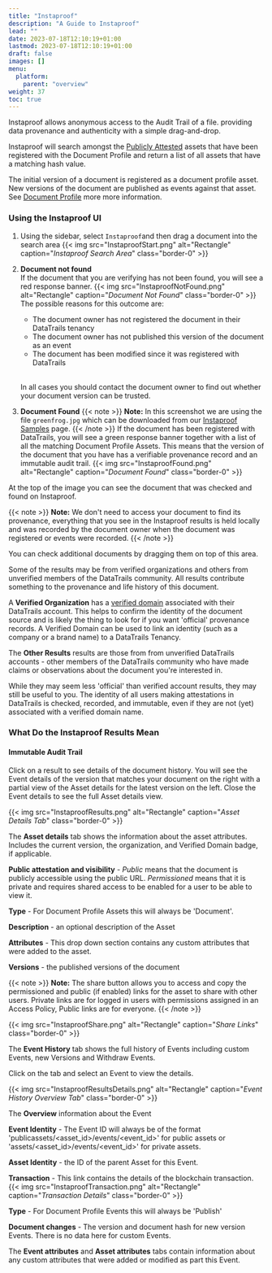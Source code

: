 ```yaml
---
title: "Instaproof"
description: "A Guide to Instaproof"
lead: ""
date: 2023-07-18T12:10:19+01:00
lastmod: 2023-07-18T12:10:19+01:00
draft: false
images: []
menu: 
  platform:
    parent: "overview"
weight: 37
toc: true
---
```

Instaproof allows anonymous access to the Audit Trail of a file. providing data provenance and authenticity with a simple drag-and-drop.

Instaproof will search amongst the [Publicly Attested](/platform/overview/public-attestation/) assets that have been registered with the Document Profile and return a list of all assets that have a matching hash value.

The initial version of a document is registered as a document profile asset. New versions of the document are published as events against that asset. See [Document Profile](/developers/developer-patterns/document-profile) more more information.

### Using the Instaproof UI

1. Using the sidebar, select `Instaproof`and then drag a document into the search area
{{< img src="InstaproofStart.png" alt="Rectangle" caption="<em>Instaproof Search Area</em>" class="border-0" >}}
1. **Document not found**  
If the document that you are verifying has not been found, you will see a red response banner.
{{< img src="InstaproofNotFound.png" alt="Rectangle" caption="<em>Document Not Found</em>" class="border-0" >}}
  The possible reasons for this outcome are:

   * The document owner has not registered the document in their DataTrails tenancy
   * The document owner has not published this version of the document as an event
   * The document has been modified since it was registered with DataTrails

   <br>In all cases you should contact the document owner to find out whether your document version can be trusted.

1. **Document Found**
{{< note >}}
**Note:** In this screenshot we are using the file `greenfrog.jpg` which can be downloaded from our [Instaproof Samples](https://github.com/datatrails/instaproof-samples/tree/main/media) page.
{{< /note >}}
If the document has been registered with DataTrails, you will see a green response banner together with a list of all the matching Document Profile Assets. This means that the version of the document that you have has a verifiable provenance record and an immutable audit trail.
{{< img src="InstaproofFound.png" alt="Rectangle" caption="<em>Document Found</em>" class="border-0" >}}

At the top of the image you can see the document that was checked and found on Instaproof.  

{{< note >}}
**Note:** We don't need to access your document to find its provenance, everything that you see in the Instaproof results is held locally and was recorded by the document owner when the document was registered or events were recorded.
{{< /note >}}

You can check additional documents by dragging them on top of this area.

Some of the results may be from verified organizations and others from unverified members of the DataTrails community. All results contribute something to the provenance and life history of this document.

A **Verified Organization** has a [verified domain](/platform/administration/verified-domain/) associated with their DataTrails account. This helps to confirm the identity of the document source and is likely the thing to look for if you want 'official' provenance records. A Verified Domain can be used to link an identity (such as a company or a brand name) to a DataTrails Tenancy.

The **Other Results** results are those from from unverified DataTrails accounts - other members of the DataTrails community who have made claims or observations about the document you're interested in.

While they may seem less 'official' than verified account results, they may still be useful to you. The identity of all users making attestations in DataTrails is checked, recorded, and immutable, even if they are not (yet) associated with a verified domain name.

### What Do the Instaproof Results Mean

#### Immutable Audit Trail

Click on a result to see details of the document history. You will see the Event details of the version that matches your document on the right with a partial view of the Asset details for the latest version on the left. Close the Event details to see the full Asset details view.

{{< img src="InstaproofResults.png" alt="Rectangle" caption="<em>Asset Details Tab</em>" class="border-0" >}}

The **Asset details** tab shows the information about the asset attributes.
Includes the current version, the organization, and Verified Domain badge, if applicable. 

**Public attestation and visibility** - *Public* means that the document is publicly accessible using the public URL. *Permissioned* means that it is private and requires shared access to be enabled for a user to be able to view it.

**Type** - For Document Profile Assets this will always be 'Document'.

**Description** - an optional description of the Asset

**Attributes** - This drop down section contains any custom attributes that were added to the asset.

**Versions** - the published versions of the document

{{< note >}}
**Note:** The share button allows you to access and copy the permissioned and public (if enabled) links for the asset to share with other users. Private links are for logged in users with permissions assigned in an Access Policy, Public links are for everyone.
{{< /note >}}

{{< img src="InstaproofShare.png" alt="Rectangle" caption="<em>Share Links</em>" class="border-0" >}}

The **Event History** tab shows the full history of Events including custom Events, new Versions and Withdraw Events.

Click on the tab and select an Event to view the details.

{{< img src="InstaproofResultsDetails.png" alt="Rectangle" caption="<em>Event History Overview Tab</em>" class="border-0" >}}

The **Overview** information about the Event

**Event Identity** -  The Event ID will always be of the format 'publicassets/<asset_id>/events/<event_id>' for public assets or 'assets/<asset_id>/events/<event_id>' for private assets.

**Asset Identity** - the ID of the parent Asset for this Event.

**Transaction** - This link contains the details of the blockchain transaction.
{{< img src="InstaproofTransaction.png" alt="Rectangle" caption="<em>Transaction Details</em>" class="border-0" >}}

**Type** - For Document Profile Events this will always be 'Publish'

**Document changes** - The version and document hash for new version Events. There is no data here for custom Events. 

The **Event attributes** and **Asset attributes** tabs contain information about any custom attributes that were added or modified as part this Event. 



